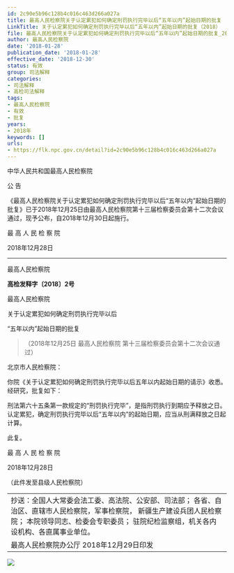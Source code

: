 ```yaml
---
id: 2c90e5b96c128b4c016c463d266a027a
title: 最高人民检察院关于认定累犯如何确定刑罚执行完毕以后“五年以内”起始日期的批复
LinkTitle: 关于认定累犯如何确定刑罚执行完毕以后“五年以内”起始日期的批复（2018）
file: 最高人民检察院关于认定累犯如何确定刑罚执行完毕以后“五年以内”起始日期的批复_20180128_2c90e5b96c128b4c016c463d266a027a.doc
author: 最高人民检察院
date: '2018-01-28'
publication_date: '2018-01-28'
effective_date: '2018-12-30'
status: 有效
group: 司法解释
categories:
- 司法解释
- 高检司法解释
tags:
- 最高人民检察院
- 有效
- 批复
years:
- 2018年
keywords: []
urls:
- https://flk.npc.gov.cn/detail?id=2c90e5b96c128b4c016c463d266a027a
---
```


中华人民共和国最高人民检察院

公 告

《最高人民检察院关于认定累犯如何确定刑罚执行完毕以后“五年以内”起始日期的批复》已于2018年12月25日由最高人民检察院第十三届检察委员会第十二次会议通过，现予公布，自2018年12月30日起施行。

最 高 人 民 检 察 院

2018年12月28日

---

最高人民检察院

**高检发释字〔2018〕2号**

最高人民检察院

关于认定累犯如何确定刑罚执行完毕以后

“五年以内”起始日期的批复

> （2018年12月25日 最高人民检察院
> 第十三届检察委员会第十二次会议通过）

北京市人民检察院：

你院《关于认定累犯如何确定刑罚执行完毕以后五年以内起始日期的请示》收悉。经研究，批复如下：

刑法第六十五条第一款规定的“刑罚执行完毕”，是指刑罚执行到期应予释放之日。认定累犯，确定刑罚执行完毕以后“五年以内”的起始日期，应当从刑满释放之日起计算。

此复。

最 高 人 民 检 察 院

2018年12月28日

（此件发至县级人民检察院）

|  |
| --- |
| 抄送：全国人大常委会法工委、高法院、公安部、司法部；  各省、自治区、直辖市人民检察院，军事检察院，  新疆生产建设兵团人民检察院；  本院领导同志、检委会专职委员；  驻院纪检监察组，机关各内设机构、各直属事业单位。 |
| 最高人民检察院办公厅 2018年12月29日印发 |

![](../images/2c90e5b96c128b4c016c463d266a027a/image_01.png)
